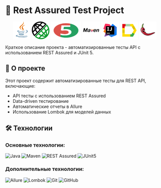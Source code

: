 # 🚗 Rest Assured Test Project

<div align="center">

<img src="https://github.com/1ROCKSTAR1/source/blob/main/icons/Java.svg" width="56" height="56">
<img src="https://github.com/1ROCKSTAR1/source/blob/main/icons/rest-assured.png" width="56" height="56">
<img src="https://github.com/1ROCKSTAR1/source/blob/main/icons/JUnit5.svg" width="96" height="56">
<img src="https://github.com/1ROCKSTAR1/source/blob/main/icons/maven.png" width="56" height="56">
<img src="https://github.com/1ROCKSTAR1/source/blob/main/icons/Intelij_IDEA.svg" width="56" height="56">
<img src="https://github.com/1ROCKSTAR1/source/blob/main/icons/Allure_Report.svg" width="56" height="56">
<img src="https://github.com/1ROCKSTAR1/source/blob/main/icons/lombok.png" width="56" height="56">

</div>

Краткое описание проекта - автоматизированные тесты API с использованием REST Assured и JUnit 5.

## 🎯 О проекте

Этот проект содержит автоматизированные тесты для REST API, включающие:
- API тесты с использованием REST Assured
- Data-driven тестирование
- Автоматические отчеты в Allure
- Использование Lombok для моделей данных

## 🛠 Технологии

### Основные технологии:
![Java](https://img.shields.io/badge/Java-17-ED8B00?style=flat-square&logo=java&logoColor=white)
![Maven](https://img.shields.io/badge/Maven-3.8-C71A36?style=flat-square&logo=apache-maven&logoColor=white)
![REST Assured](https://img.shields.io/badge/REST_Assured-5.0-00A4DC?style=flat-square&logo=rest&logoColor=white)
![JUnit5](https://img.shields.io/badge/JUnit_5-25A162?style=flat-square&logo=junit5&logoColor=white)

### Дополнительные технологии:
![Allure](https://img.shields.io/badge/Allure_Reports-2.0-FF6A33?style=flat-square&logo=allure&logoColor=white)
![Lombok](https://img.shields.io/badge/Lombok-1.18-A50034?style=flat-square&logo=lombok&logoColor=white)
![Git](https://img.shields.io/badge/Git-F05032?style=flat-square&logo=git&logoColor=white)
![GitHub](https://img.shields.io/badge/GitHub-181717?style=flat-square&logo=github&logoColor=white)
